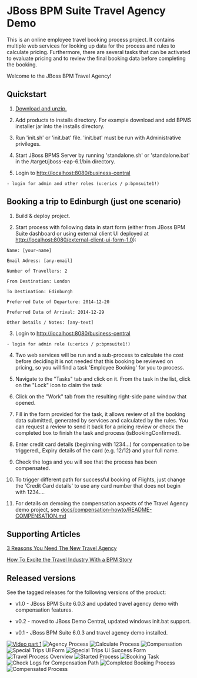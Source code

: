 JBoss BPM Suite Travel Agency Demo
==================================
This is an online employee travel booking process project. It contains multiple web services for looking up data for the process
and rules to calculate pricing. Furthermore, there are several tasks that can be activated to evaluate pricing and to review the
final booking data before completing the booking.

Welcome to the JBoss BPM Travel Agency!


Quickstart
----------
1. [Download and unzip.](https://github.com/jbossdemocentral/bpms-travel-agency-demo/archive/master.zip)

2. Add products to installs directory. For example download and add BPMS installer jar into the installs directory.

3. Run 'init.sh' or 'init.bat' file. 'init.bat' must be run with Administrative privileges.

4. Start JBoss BPMS Server by running 'standalone.sh' or 'standalone.bat' in the <path-to-project>/target/jboss-eap-6.1/bin directory.

5. Login to [http://localhost:8080/business-central](http://localhost:8080/business-central)

  ```
  - login for admin and other roles (u:erics / p:bpmsuite1!)
  ```


Booking a trip to Edinburgh (just one scenario)
-----------------------------------------------
1. Build & deploy project.

2. Start process with following data in start form (either from JBoss BPM Suite dashboard or using external client
	 UI deployed at [http://localhost:8080/external-client-ui-form-1.0](http://localhost:8080/external-client-ui-form-1.0)):

  ```
  Name: [your-name]

  Email Adress: [any-email]

  Number of Travellers: 2  

  From Destination: London

  To Destination: Edinburgh

  Preferred Date of Departure: 2014-12-20

  Preferred Data of Arrival: 2014-12-29

  Other Details / Notes: [any-text]
  ```

3. Login to [http://localhost:8080/business-central](http://localhost:8080/business-central)

  ```
  - login for admin role (u:erics / p:bpmsuite1!)
  ```

4. Two web services will be run and a sub-process to calculate the cost before deciding it is not needed that this booking be
	 reviewed on pricing, so you will find a task 'Employee Booking' for you to process.

5. Navigate to the "Tasks" tab and click on it. From the task in the list, click on the "Lock" icon to claim the task

6. Click on the "Work" tab from the resulting right-side pane window that opened.

7. Fill in the form provided for the task, it allows review of all the booking data submitted, generated by services and 
   calculated by the rules. You can request a review to send it back for a pricing review or check the completed box to 
   finish the task and process (isBookingConfirmed).

8. Enter credit card details (beginning with 1234...) for compensation to be triggered., Expiry details of the 
   card (e.g. 12/12) and your full name.

9. Check the logs and you will see that the process has been compensated.

10. To trigger different path for successful booking of Flights, just change the 'Credit Card details' to use any 
    card number that does not begin with 1234....

11. For details on demoing the compensation aspects of the Travel Agency demo project, 
    see [docs/compensation-howto/README-COMPENSATION.md](docs/compensation-howto/README-COMPENSATION.md)


Supporting Articles
-------------------
[3 Reasons You Need The New Travel Agency](http://www.schabell.org/2014/12/3-reasons-you-need-new-jboss-travel-agency.html)

[How To Excite the Travel Industry With a BPM Story](http://www.schabell.org/2014/10/how-to-excite-travel-agencies-with-bpm-story.html)


Released versions
-----------------

See the tagged releases for the following versions of the product:

- v1.0 - JBoss BPM Suite 6.0.3 and updated travel agency demo with compensation features.

- v0.2 - moved to JBoss Demo Central, updated windows init.bat support.

- v0.1 - JBoss BPM Suite 6.0.3 and travel agency demo installed.


[![Video part 1](https://github.com/jbossdemocentral/bpms-travel-agency-demo/blob/master/docs/demo-images/video-part-1.png?raw=true)](http://vimeo.com/ericschabell/bpms-travel-agency-part-1)
![Agency Process](https://github.com/jbossdemocentral/bpms-travel-agency-demo/blob/master/docs/demo-images/agency-process.png?raw=true)
![Calculate Process](https://github.com/jbossdemocentral/bpms-travel-agency-demo/blob/master/docs/demo-images/calculate-process.png?raw=true)
![Compensation](https://raw.githubusercontent.com/jbossdemocentral/bpms-travel-agency-demo/master/docs/demo-images/compensation-process.png?raw=true)
![Special Trips UI Form](https://raw.githubusercontent.com/jbossdemocentral/bpms-travel-agency-demo/master/docs/demo-images/SpecialTripsUIform.png?raw=true)
![Special Trips UI Success Form](https://raw.githubusercontent.com/jbossdemocentral/bpms-travel-agency-demo/master/docs/demo-images/UISuccessScreen.png?raw=true)
![Travel Process Overview](https://github.com/jbossdemocentral/bpms-travel-agency-demo/blob/master/docs/demo-images/travel-process-definition.png?raw=true)
![Started Process](https://github.com/jbossdemocentral/bpms-travel-agency-demo/blob/master/docs/demo-images/started-process.png?raw=true)
![Booking Task](https://github.com/jbossdemocentral/bpms-travel-agency-demo/blob/master/docs/demo-images/complete-booking-task.png?raw=true)
![Check Logs for Compensation Path](https://raw.githubusercontent.com/jbossdemocentral/bpms-travel-agency-demo/master/docs/demo-images/CheckLogsForCompensationPath.png?raw=true)
![Completed Booking Process](https://github.com/jbossdemocentral/bpms-travel-agency-demo/blob/master/docs/demo-images/completed-process.png?raw=true)
![Compensated Process](https://raw.githubusercontent.com/jbossdemocentral/bpms-travel-agency-demo/master/docs/demo-images/CompensatedProcess.png?raw=true)

